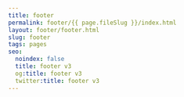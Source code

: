```yaml
---
title: footer
permalink: footer/{{ page.fileSlug }}/index.html
layout: footer/footer.html
slug: footer
tags: pages
seo:
  noindex: false
  title: footer v3
  og:title: footer v3
  twitter:title: footer v3
---
```



